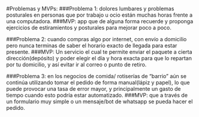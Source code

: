 #Problemas y MVPs:
###Problema 1: dolores lumbares y problemas posturales en personas que por trabajo u ocio están muchas horas frente a una computadora.
###MVP: app que de alguna forma recuerde y proponga ejercicios de estiramientos y posturales para mejorar poco a poco.

###Problema 2: cuando compras algo por internet, con envío a domicilio pero nunca terminas de saber el horario exacto de llegada para estar presente.
###MVP: Un servicio el cual te permite enviar el paquete a cierta dirección(depósito) y poder elegir el día y hora exacta para que lo repartan por tu domicilio, y así evitar ir al correo o punto de retiro.

###Problema 3: en los negocios de comida/ rotiserías de “barrio” aún se continúa utilizando tomar el pedido de forma manual(lápiz y papel), lo que puede provocar una tasa de error mayor, y principalmente un gasto de tiempo cuando esto podría estar automatizado.
###MVP: que a través de un formulario muy simple o un mensaje/bot de whatsapp se pueda hacer el pedido.
